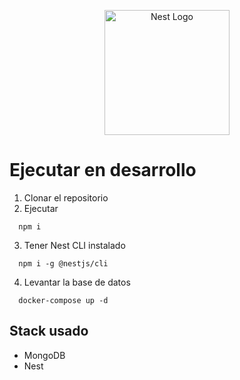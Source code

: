 <p align="center">
  <a href="http://nestjs.com/" target="blank"><img src="https://nestjs.com/img/logo-small.svg" width="200" alt="Nest Logo" /></a>
</p>

# Ejecutar en desarrollo

1. Clonar el repositorio
2. Ejecutar

```
  npm i
```

3. Tener Nest CLI instalado

```
  npm i -g @nestjs/cli
```

4. Levantar la base de datos

```
  docker-compose up -d
```

## Stack usado

- MongoDB
- Nest

